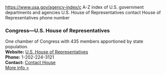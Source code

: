 

https://www.usa.gov/agency-index/c
A-Z index of U.S. government departments and agencies
U.S. House of Representatives contact
House of Representatives phone number

### Congress—U.S. House of Representatives  
One chamber of Congress with 435 members apportioned by state population.  
**Website:** [U.S. House of Representatives](http://www.house.gov/)  
**Phone:** 1-202-224-3121  
**Contact:** [Contact House](https://www.house.gov/representatives)  
[More info >](https://www.usa.gov/agencies/u-s-house-of-representatives)
